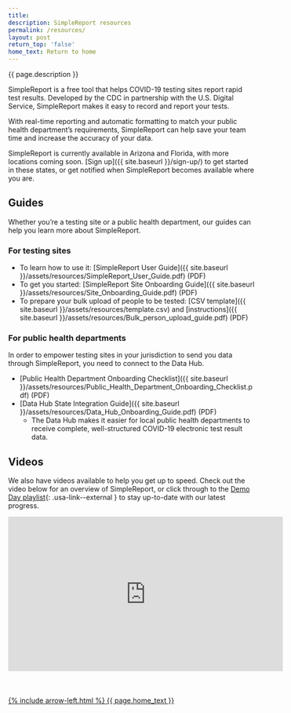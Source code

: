 ```yaml
---
title:
description: SimpleReport resources
permalink: /resources/
layout: post
return_top: 'false'
home_text: Return to home
---
```


<section class="usa-section-list usa-section padding-bottom-0">
  <div class="grid-row section-title padding-left-0">
    <div class="display-none desktop:display-block section-title-line taller-section-title-line"></div>
    <div class="huge-header">{{ page.description }}</div>
  </div>
</section>

SimpleReport is a free tool that helps COVID-19 testing sites report rapid test results. Developed by the CDC in partnership with the U.S. Digital Service, SimpleReport makes it easy to record and report your tests.

With real-time reporting and automatic formatting to match your public health department’s requirements, SimpleReport can help save your team time and increase the accuracy of your data.

SimpleReport is currently available in Arizona and Florida, with more locations coming soon. [Sign up]({{ site.baseurl }}/sign-up/) to get started in these states, or get notified when SimpleReport becomes available where you are.

## Guides
Whether you’re a testing site or a public health department, our guides can help you learn more about SimpleReport.

### For testing sites
- To learn how to use it: [SimpleReport User Guide]({{ site.baseurl }}/assets/resources/SimpleReport_User_Guide.pdf) (PDF)
- To get you started: [SimpleReport Site Onboarding Guide]({{ site.baseurl }}/assets/resources/Site_Onboarding_Guide.pdf) (PDF)
- To prepare your bulk upload of people to be tested: [CSV template]({{ site.baseurl }}/assets/resources/template.csv) and [instructions]({{ site.baseurl }}/assets/resources/Bulk_person_upload_guide.pdf) (PDF)

### For public health departments
In order to empower testing sites in your jurisdiction to send you data through SimpleReport, you need to connect to the Data Hub.
- [Public Health Department Onboarding Checklist]({{ site.baseurl }}/assets/resources/Public_Health_Department_Onboarding_Checklist.pdf) (PDF)
- [Data Hub State Integration Guide]({{ site.baseurl }}/assets/resources/Data_Hub_Onboarding_Guide.pdf) (PDF)
  - The Data Hub makes it easier for local public health departments to receive complete, well-structured COVID-19 electronic test result data.

## Videos
We also have videos available to help you get up to speed. Check out the video below for an overview of SimpleReport, or click through to the [Demo Day playlist](https://youtube.com/playlist?list=PL3U3nqqPGhaZbRpj1r7dE1W2tIzcjthbh){: .usa-link--external } to stay up-to-date with our latest progress.

<div class="usa-embed-container">
  <iframe width="560" height="315" src="https://www.youtube.com/embed/3YsfDprX2aw" frameborder="0" allow="accelerometer; autoplay; clipboard-write; encrypted-media; gyroscope; picture-in-picture" allowfullscreen></iframe>
</div>

<br>
<br>
<br>
<a class='grid-col-6 home-link margin-top-40' href="{% link pages/home.md %}">
    {% include arrow-left.html %}
    {{ page.home_text }}
</a>
